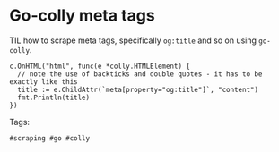 # Go-colly meta tags

TIL how to scrape meta tags, specifically `og:title` and so on using `go-colly`.

```golang
c.OnHTML("html", func(e *colly.HTMLElement) {
  // note the use of backticks and double quotes - it has to be exactly like this
  title := e.ChildAttr(`meta[property="og:title"]`, "content")
  fmt.Println(title)
})
```

Tags:

    #scraping #go #colly

